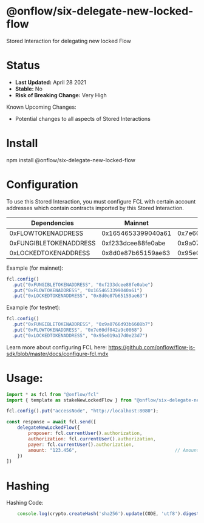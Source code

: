 # @onflow/six-delegate-new-locked-flow

Stored Interaction for delegating new locked Flow

# Status

- **Last Updated:** April 28 2021
- **Stable:** No
- **Risk of Breaking Change:** Very High

Known Upcoming Changes:

- Potential changes to all aspects of Stored Interactions

# Install

npm install @onflow/six-delegate-new-locked-flow

# Configuration 

To use this Stored Interaction, you must configure FCL with certain account addresses which contain contracts imported by this Stored Interaction.

| Dependencies           | Mainnet            | Testnet            |
| ---------------------- | ------------------ | ------------------ |
| 0xFLOWTOKENADDRESS     | 0x1654653399040a61 | 0x7e60df042a9c0868 |
| 0xFUNGIBLETOKENADDRESS | 0xf233dcee88fe0abe | 0x9a0766d93b6608b7 |
| 0xLOCKEDTOKENADDRESS   | 0x8d0e87b65159ae63 | 0x95e019a17d0e23d7 |

Example (for mainnet):

```javascript
fcl.config()
  .put("0xFUNGIBLETOKENADDRESS", "0xf233dcee88fe0abe")
  .put("0xFLOWTOKENADDRESS", "0x1654653399040a61")
  .put("0xLOCKEDTOKENADDRESS", "0x8d0e87b65159ae63")
```

Example (for testnet):

```javascript
fcl.config()
  .put("0xFUNGIBLETOKENADDRESS", "0x9a0766d93b6608b7")
  .put("0xFLOWTOKENADDRESS", "0x7e60df042a9c0868")
  .put("0xLOCKEDTOKENADDRESS", "0x95e019a17d0e23d7")
```

Learn more about configuring FCL here: https://github.com/onflow/flow-js-sdk/blob/master/docs/configure-fcl.mdx

# Usage:

```javascript
import * as fcl from "@onflow/fcl"
import { template as stakeNewLockedFlow } from "@onflow/six-delegate-new-locked-flow"

fcl.config().put("accessNode", "http://localhost:8080");

const response = await fcl.send([
    delegateNewLockedFlow({
        proposer: fcl.currentUser().authorization,
        authorization: fcl.currentUser().authorization,     
        payer: fcl.currentUser().authorization,             
        amount: "123.456",                                    // Amount as a String representing a Cadence UFix64
    })
])

```

# Hashing

Hashing Code:
```javascript
    console.log(crypto.createHash('sha256').update(CODE, 'utf8').digest('hex'))
```